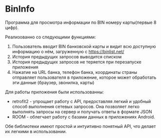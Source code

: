 # BinInfo
Программа для просмотра информации по BIN номеру карты(первые 8 цифр).

Реализованно со следующими функциями:
1. Пользователь вводит BIN банковской карты и видит всю доступную информацию о нём,
загруженную с https://binlist.net/
2. История предыдущих запросов выводится списком
3. История предыдущих запросов не теряется при перезапуске приложения
4. Нажатие на URL банка, телефон банка, координаты страны отправляет пользователя в
приложение, которое может обработать эти данные (браузер, звонилка, карты)

Для работы приложения были использованны:
 - retrofit2 - упрощает работу с API, предоставляя легкий и удобный способ выполнения сетевых запросов. Она позволяет легко выполнять запросы на сервер и получать ответы в формате JSON
 - ROOM - облегчает работу с базами данных в приложениях Android.

Обе библиотеки имеют простой и интуитивно понятный API, что делает их легкими в использовании.
